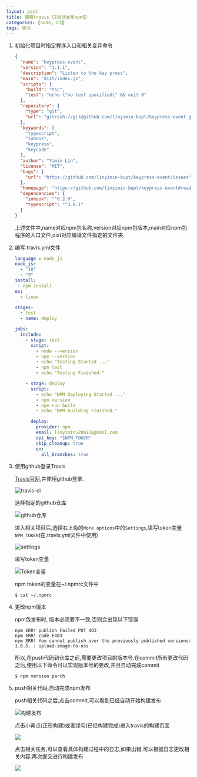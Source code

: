 ```yaml
---
layout: post
title: 使用travis CI自动发布npm包
categories: [node, CI]
tags: 学习
---
```


1. 初始化项目时指定程序入口和相关变异命令

   ```json
   {
     "name": "keypress-event",
     "version": "1.1.1",
     "description": "Listen to the key press",
     "main": "dist/index.js",
     "scripts": {
       "build": "tsc",
       "test": "echo \"no test specified\" && exit 0"
     },
     "repository": {
       "type": "git",
       "url": "git+ssh://git@github.com/linyimin-bupt/keypress-event.git"
     },
     "keywords": [
       "typescript",
       "iohook",
       "keypress",
       "keycode"
     ],
     "author": "Yimin Lin",
     "license": "MIT",
     "bugs": {
       "url": "https://github.com/linyimin-bupt/keypress-event/issues"
     },
     "homepage": "https://github.com/linyimin-bupt/keypress-event#readme",
     "dependencies": {
       "iohook": "^0.2.0",
       "typescript": "^3.0.1"
     }
   }
   ```

   上述文件中,name对应npm包名称,version对应npm包版本,main对应npm包程序的入口文件,dist对应编译文件指定的文件夹.

2. 编写.travis.yml文件

   ```yaml
   language : node_js
   node_js:
     - "10"
     - "9"
   install:
    - npm install
   os:
     - linux
   
   stages:
     - test
     - name: deploy
   
   jobs:
     include:
       - stage: test
         script:
           - node --version
           - npm --version
           - echo "Testing Started ..."
           - npm test
           - echo "Testing Finished."
   
       - stage: deploy
         script:
           - echo "NPM Deploying Started ..."
           - npm version
           - npm run build
           - echo "NPM Building Finished."
   
         deploy:
           provider: npm
           email: linyimin520812@gmail.com
           api_key: "$NPM_TOKEN"
           skip_cleanup: true
           on:
             all_branches: true
   ```

3. 使用github登录Travis

   [Travis官网](https://www.travis-ci.org),并使用github登录.

   ![travis-ci](http://linyimin-blog.oss-cn-beijing.aliyuncs.com/cjl0zdwxq0000zvkh64uuv0xh.png)

   选择指定的github仓库

   ![github仓库](http://linyimin-blog.oss-cn-beijing.aliyuncs.com/cjl0zh69e0001zvkhvah4d0lt.png)

   进入相关项目后,选择右上角的`More options`中的`Settings`,填写token变量`NPM_TOKEN`(在.travis.yml文件中使用)

   ![settings](http://linyimin-blog.oss-cn-beijing.aliyuncs.com/cjl106wl100030skh2mt7wy6b.png)

   填写token变量

   ![Token变量](http://linyimin-blog.oss-cn-beijing.aliyuncs.com/cjl107sb600040skhv0b4m4o8.png)

   npm token的变量在~/.npmrc文件中

   ```shell
   $ cat ~/.npmrc 
   ```

4. 更改npm版本

   npm包发布时, 版本必须要不一致,否则会出现以下错误

   ```
   npm ERR! publish Failed PUT 403
   npm ERR! code E403
   npm ERR! You cannot publish over the previously published versions: 1.0.5. : upload-image-to-oss
   ```

   所以,在push代码到仓库之前,需要更改项目的版本号.在commit所有更改代码之后,使用以下命令可以实现版本号的更改,并且自动完成commit

   ```shell
   $ npm version parch
   ```

5. push相关代码,自动完成npm发布

   push相关代码之后,点击commit,可以看到已经自动开始构建发布

   ![构建发布](http://linyimin-blog.oss-cn-beijing.aliyuncs.com/cjl0zxr8c00000skhxcuq8axi.png)

   点击小黄点(正在构建)或者绿勾(已经构建完成)进入travis的构建页面

   ![](http://linyimin-blog.oss-cn-beijing.aliyuncs.com/cjl100z6q00010skhfdfju8rs.png)

   点击相关任务,可以查看具体构建过程中的日志,如果出错,可以根据日志更改相关内容,再次提交进行构建发布

   ![](http://linyimin-blog.oss-cn-beijing.aliyuncs.com/cjl103mc500020skhj6dmool9.png)
